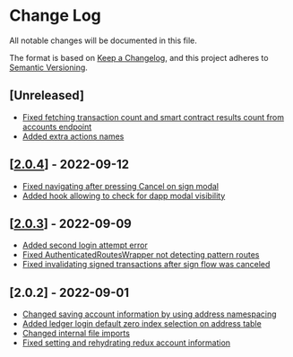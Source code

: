 # Change Log

All notable changes will be documented in this file.

The format is based on [Keep a Changelog](https://keepachangelog.com/en/1.0.0/),
and this project adheres to [Semantic Versioning](https://semver.org/spec/v2.0.0.html).

## [Unreleased]
 - [Fixed fetching transaction count and smart contract results count from accounts endpoint](https://github.com/ElrondNetwork/dapp-core/pull/420)
 - [Added extra actions names](https://github.com/ElrondNetwork/dapp-core/pull/419)
## [[2.0.4](https://github.com/ElrondNetwork/dapp-core/pull/416)] - 2022-09-12
 - [Fixed navigating after pressing Cancel on sign modal](https://github.com/ElrondNetwork/dapp-core/pull/415)
 - [Added hook allowing to check for dapp modal visibility](https://github.com/ElrondNetwork/dapp-core/pull/416)
## [[2.0.3](https://github.com/ElrondNetwork/dapp-core/pull/414)] - 2022-09-09
 - [Added second login attempt error](https://github.com/ElrondNetwork/dapp-core/pull/408)
 - [Fixed AuthenticatedRoutesWrapper not detecting pattern routes](https://github.com/ElrondNetwork/dapp-core/pull/409)
 - [Fixed invalidating signed transactions after sign flow was canceled](https://github.com/ElrondNetwork/dapp-core/pull/413)
## [2.0.2] - 2022-09-01
 - [Changed saving account information by using address namespacing](https://github.com/ElrondNetwork/dapp-core/pull/402)
 - [Added ledger login default zero index selection on address table](https://github.com/ElrondNetwork/dapp-core/pull/403)
 - [Changed internal file imports](https://github.com/ElrondNetwork/dapp-core/pull/404)
 - [Fixed setting and rehydrating redux account information](https://github.com/ElrondNetwork/dapp-core/pull/406)